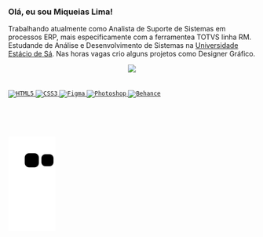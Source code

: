 ### Olá, eu sou Miqueias Lima!

Trabalhando atualmente como Analista de Suporte de Sistemas em processos ERP, mais especificamente com a ferramentea TOTVS linha RM.
Estudande de Análise e Desenvolvimento de Sistemas na [Universidade Estácio de Sá](https://estacio.br/).
Nas horas vagas crio alguns projetos como Designer Gráfico.

<div align="center">
  <a href="https://github.com/mqlima">
  <img height="160em" src="https://github-readme-stats.vercel.app/api/top-langs/?username=mqlima&layout=compact&langs_count=7&theme=merko"/>
</div>

##

<code><img width="40px" src="https://cdn.jsdelivr.net/gh/devicons/devicon/icons/html5/html5-original-wordmark.svg" title = "HTML5"/></code>
<code><img width="40px" src="https://cdn.jsdelivr.net/gh/devicons/devicon/icons/css3/css3-original-wordmark.svg" title = "CSS3"/></code> 
<code><img width="40px" src="https://cdn.jsdelivr.net/gh/devicons/devicon/icons/figma/figma-original.svg" title = "Figma"/></code>
<code><img width="40px" src="https://cdn.jsdelivr.net/gh/devicons/devicon/icons/photoshop/photoshop-plain.svg" title = "Photoshop"/></code>
<code><img width="40px" src="https://cdn.jsdelivr.net/gh/devicons/devicon/icons/behance/behance-original.svg" title = "Behance"/><code />

##

![Snake animation](https://github.com/mqlima/mqlima/blob/output/github-contribution-grid-snake.svg)

